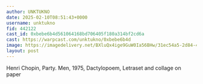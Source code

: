 ```yaml
---
author: UNKTUKNO
date: 2025-02-10T08:51:43+0000
username: unktukno
fid: 442122
cast_id: 0xbebe6b4d561064168bd706405f180a314bf2cd6a
cast: https://warpcast.com/unktukno/0xbebe6b4d
image: https://imagedelivery.net/BXluQx4ige9GuW0Ia56BHw/31ec54a5-2d84-4bc5-35be-debed29a0b00/original
layout: post
---
```

Henri Chopin, Party. Men, 1975, Dactylopoem, Letraset and collage on paper  

<img src='https://imagedelivery.net/BXluQx4ige9GuW0Ia56BHw/31ec54a5-2d84-4bc5-35be-debed29a0b00/original' alt='' referrerpolicy='no-referrer'/>